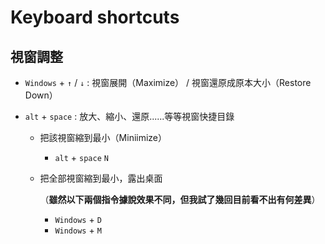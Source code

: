 # Keyboard shortcuts


## 視窗調整

* `Windows` + `↑` / `↓` : 視窗展開（Maximize） / 視窗還原成原本大小（Restore Down）

* `alt` + `space` : 放大、縮小、還原......等等視窗快捷目錄

  * 把該視窗縮到最小（Miniimize）
    * `alt` + `space`  `N`

  * 把全部視窗縮到最小，露出桌面

    （**雖然以下兩個指令據說效果不同，但我試了幾回目前看不出有何差異**）

    * `Windows` + `D` 
    * `Windows` + `M`
